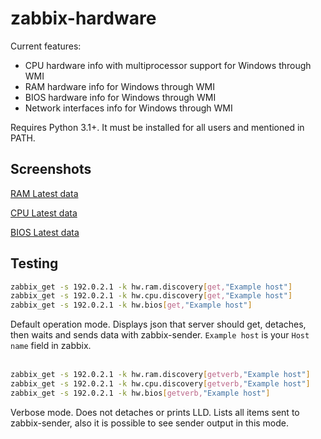 # zabbix-hardware
Current features:
- CPU hardware info with multiprocessor support for Windows through WMI
- RAM hardware info for Windows through WMI
- BIOS hardware info for Windows through WMI
- Network interfaces info for Windows through WMI

Requires Python 3.1+. It must be installed for all users and mentioned in PATH.

## Screenshots
[RAM Latest data](https://raw.githubusercontent.com/nobodysu/zabbix-hardware/master/screenshots/hardware-ram-items.png)

[CPU Latest data](https://raw.githubusercontent.com/nobodysu/zabbix-hardware/master/screenshots/hardware-cpu-items.png)

[BIOS Latest data](https://raw.githubusercontent.com/nobodysu/zabbix-hardware/master/screenshots/hardware-bios-items.png)

## Testing
```bash
zabbix_get -s 192.0.2.1 -k hw.ram.discovery[get,"Example host"]
zabbix_get -s 192.0.2.1 -k hw.cpu.discovery[get,"Example host"]
zabbix_get -s 192.0.2.1 -k hw.bios[get,"Example host"]
```
Default operation mode. Displays json that server should get, detaches, then waits and sends data with zabbix-sender. `Example host` is your `Host name` field in zabbix.
<br /><br />

```bash
zabbix_get -s 192.0.2.1 -k hw.ram.discovery[getverb,"Example host"]
zabbix_get -s 192.0.2.1 -k hw.cpu.discovery[getverb,"Example host"]
zabbix_get -s 192.0.2.1 -k hw.bios[getverb,"Example host"]
```
Verbose mode. Does not detaches or prints LLD. Lists all items sent to zabbix-sender, also it is possible to see sender output in this mode.
